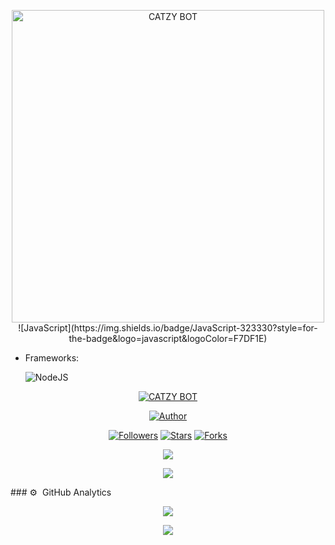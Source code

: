 
<p align="center">
<img src="https://telegra.ph/file/9cbe3e0cf338cb58a9697.jpg" alt="CATZY BOT" width="500"/>
![JavaScript](https://img.shields.io/badge/JavaScript-323330?style=for-the-badge&logo=javascript&logoColor=F7DF1E)

- Frameworks: &nbsp;

  ![NodeJS](https://img.shields.io/badge/Node.js-43853D?style=for-the-badge&logo=node.js&logoColor=white)


</p>
<p align="center">
<a href="#"><img title="CATZY BOT" src="https://img.shields.io/badge/CATZY BOT-green?colorA=%23ff0000&colorB=%23017e40&style=for-the-badge"></a>
</p>
<p align="center">
<a href="https://github.com/Ilhamskhzyi/botv1-Md"><img title="Author" src="https://img.shields.io/badge/Author-Ilham-red.svg?style=for-the-badge&logo=github"></a>
</p>
<p align="center">
<a href="https://github.com/"><img title="Followers" src="https://img.shields.io/github/followers/Iihamhskhyzi?color=blue&style=flat-square"></a>
<a href="https://github.com/"><img title="Stars" src="https://img.shields.io/github/stars/Ilhamskhyi?color=red&style=flat-square"></a>
<a href="https://github.com//network/members"><img title="Forks" src="https://img.shields.io/github/forks/Ilhamskhyi/botv1-Md?color=red&style=flat-square"></a>
</p>

<p align="center"><a href="https://github.com/ZeronoC"><img src="https://github-readme-stats.vercel.app/api?username=ZeronoC&show_icons=true&theme=radical"></a></p>
<p align="center"><a href="https://github.com/ZeronoC"><img src="https://github-readme-stats.vercel.app/api/top-langs/?username=ZeronoC&theme=radical&layout=compact"></a></p> 
### ⚙ &nbsp;GitHub Analytics

<p align="center">
  <a href="https://github.com/Ilhamskhyi"><img src="https://github-readme-streak-stats.herokuapp.com?user=xfar05&theme=tokyonight&hide_border=false&properties=background&border=%239611C5FF" /><a>
</p>
<p align="center">
  <a href="https://github.com/Ilhamskhyi"><img src="https://github-profile-trophy.vercel.app/?username=xfar05&theme=radical&margin-w=20&no-bg=true&no-frame=false" /><a>
</p>
